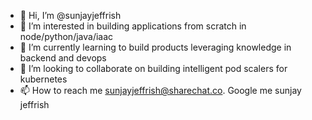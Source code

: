 - 👋 Hi, I’m @sunjayjeffrish
- 👀 I’m interested in building applications from scratch in node/python/java/iaac
- 🌱 I’m currently learning to build products leveraging knowledge in backend and devops
- 💞️ I’m looking to collaborate on building intelligent pod scalers for kubernetes
- 📫 How to reach me sunjayjeffrish@sharechat.co. Google me sunjay jeffrish

<!---
sunjayjeffrish/sunjayjeffrish is a ✨ special ✨ repository because its `README.md` (this file) appears on your GitHub profile.
You can click the Preview link to take a look at your changes.
--->
